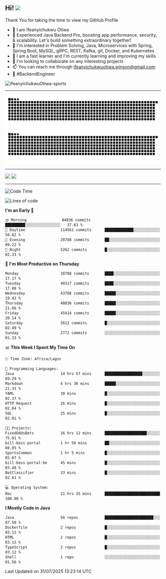 <!-- BLOG-POST-LIST:START --><!-- BLOG-POST-LIST:END -->

## Hi! <img src="https://media.giphy.com/media/hvRJCLFzcasrR4ia7z/giphy.gif" width="4%"> 

Thank You for taking the time to view my GitHub Profile

- 👋 I am Ifeanyichukwu Otiwa
- 🚀 Experienced Java Backend Pro, boosting app performance, security, & scalability. Let's build something extraordinary together!
- 👀 I'm interested in Problem Solving, Java, Microservices with Spring, Spring Boot, MySQL, gRPC, REST, Kafka, git, Docker, and Kubernetes
- 🌱 I am a fast learner and I'm currently learning and improving my skills
- 💞️ I'm looking to collaborate on any interesting projects
- 📫 You can reach me through ifeanyichukwuotiwa.winson@gmail.com
- 🚀 #BackendEngineer

<p align="left" marginTop="10px"> <img src="https://komarev.com/ghpvc/?username=ifeanyichukwuOtiwa-sports&label=Profile%20views&color=0e75b6&style=for-the-badge" alt="ifeanyichukwuOtiwa-sports" /> </p>

***

<!--🐍📈SNAKEGRAPH / 🌐WEBSITE: https://github.com/Platane/snk -->
![github contribution grid snake animation](https://raw.githubusercontent.com/ifeanyichukwuOtiwa-sports/ifeanyichukwuOtiwa-sports/output/github-contribution-grid-snake-dark.svg#gh-dark-mode-only)![github contribution grid snake animation](https://raw.githubusercontent.com/ifeanyichukwuOtiwa-sports/ifeanyichukwuOtiwa-sports/output/github-contribution-grid-snake.svg#gh-light-mode-only)

***

<p float="left">
  <img float="left" src="https://github-readme-stats.vercel.app/api?username=ifeanyichukwuOtiwa-sports&count_private=true&include_all_commits=true&theme=react&show_icons=true" />
  <img float="right" src="https://github-readme-stats.vercel.app/api/top-langs/?username=ifeanyichukwuOtiwa-sports&layout=compact&show_icons=true&theme=react" /> 
</p>

***



<!--START_SECTION:waka-->
![Code Time](http://img.shields.io/badge/Code%20Time-4%2C029%20hrs%2018%20mins-blue)

![Lines of code](https://img.shields.io/badge/From%20Hello%20World%20I%27ve%20Written-61.5%20million%20lines%20of%20code-blue)

**I'm an Early 🐤** 

```text
🌞 Morning                84836 commits       █████████░░░░░░░░░░░░░░░░   37.63 % 
🌆 Daytime                114561 commits      █████████████░░░░░░░░░░░░   50.82 % 
🌃 Evening                20788 commits       ██░░░░░░░░░░░░░░░░░░░░░░░   09.22 % 
🌙 Night                  5262 commits        █░░░░░░░░░░░░░░░░░░░░░░░░   02.33 % 
```
📅 **I'm Most Productive on Thursday** 

```text
Monday                   38708 commits       ████░░░░░░░░░░░░░░░░░░░░░   17.17 % 
Tuesday                  40317 commits       ████░░░░░░░░░░░░░░░░░░░░░   17.88 % 
Wednesday                43788 commits       █████░░░░░░░░░░░░░░░░░░░░   19.42 % 
Thursday                 48836 commits       █████░░░░░░░░░░░░░░░░░░░░   21.66 % 
Friday                   45414 commits       █████░░░░░░░░░░░░░░░░░░░░   20.14 % 
Saturday                 5612 commits        █░░░░░░░░░░░░░░░░░░░░░░░░   02.49 % 
Sunday                   2772 commits        ░░░░░░░░░░░░░░░░░░░░░░░░░   01.23 % 
```


📊 **This Week I Spent My Time On** 

```text
🕑︎ Time Zone: Africa/Lagos

💬 Programming Languages: 
Java                     14 hrs 57 mins      █████████████████░░░░░░░░   69.29 % 
Markdown                 4 hrs 36 mins       █████░░░░░░░░░░░░░░░░░░░░   21.33 % 
YAML                     30 mins             █░░░░░░░░░░░░░░░░░░░░░░░░   02.37 % 
HTTP Request             26 mins             █░░░░░░░░░░░░░░░░░░░░░░░░   02.04 % 
SQL                      25 mins             █░░░░░░░░░░░░░░░░░░░░░░░░   02.01 % 

🐱‍💻 Projects: 
FixedOddsBets            16 hrs 12 mins      ███████████████████░░░░░░   75.01 % 
bill-boss-portal         1 hr 56 mins        ██░░░░░░░░░░░░░░░░░░░░░░░   08.95 % 
SportsCommon             1 hr 5 mins         █░░░░░░░░░░░░░░░░░░░░░░░░   05.07 % 
bill-boss-portal-be      45 mins             █░░░░░░░░░░░░░░░░░░░░░░░░   03.48 % 
BetClassifier            33 mins             █░░░░░░░░░░░░░░░░░░░░░░░░   02.61 % 

💻 Operating System: 
Mac                      21 hrs 35 mins      █████████████████████████   100.00 % 
```

**I Mostly Code in Java** 

```text
Java                     56 repos            ██████████████████████░░░   87.50 % 
Dockerfile               2 repos             █░░░░░░░░░░░░░░░░░░░░░░░░   03.12 % 
HTML                     2 repos             █░░░░░░░░░░░░░░░░░░░░░░░░   03.12 % 
TypeScript               2 repos             █░░░░░░░░░░░░░░░░░░░░░░░░   03.12 % 
Shell                    1 repo              ░░░░░░░░░░░░░░░░░░░░░░░░░   01.56 % 
```




 Last Updated on 31/07/2025 13:23:14 UTC
<!--END_SECTION:waka-->

<!--
<p align="center">
![trophy](https://github-profile-trophy.vercel.app/?username=ifeanyichukwuOtiwa-sports&theme=onedark) (https://github.com/ryo-ma/github-profile-trophy)
</p>
-->

<!---
ifeanyi-otiwa/ifeanyi-otiwa is a ✨ special ✨ repository because its `README.md` (this file) appears on your GitHub profile.
You can click the Preview link to take a look at your changes.
--->
